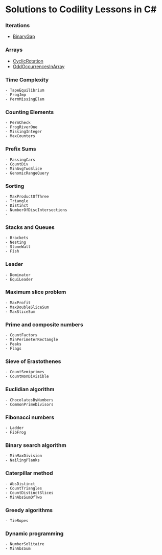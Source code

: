 Solutions to Codility Lessons in C#
=======================

### Iterations
* [BinaryGap](https://app.codility.com/programmers/lessons/1-iterations/binary_gap/)

### Arrays
* [CyclicRotation](https://app.codility.com/programmers/lessons/2-arrays/cyclic_rotation/)
* [OddOccurrencesInArray](https://app.codility.com/programmers/lessons/2-arrays/odd_occurrences_in_array/)

### Time Complexity
	- TapeEquilibrium
	- FrogJmp
	- PermMissingElem

### Counting Elements
	- PermCheck
	- FrogRiverOne
	- MissingInteger
	- MaxCounters

### Prefix Sums
	- PassingCars
	- CountDiv
	- MinAvgTwoSlice
	- GenomicRangeQuery

### Sorting
	- MaxProductOfThree
	- Triangle
	- Distinct
	- NumberOfDiscIntersections
	- 
### Stacks and Queues
	- Brackets
	- Nesting
	- StoneWall
	- Fish
	
### Leader
	- Dominator
	- EquiLeader

### Maximum slice problem
	- MaxProfit
	- MaxDoubleSliceSum
	- MaxSliceSum

### Prime and composite numbers
	- CountFactors
	- MinPerimeterRectangle
	- Peaks
	- Flags

### Sieve of Erastothenes
	- CountSemiprimes
	- CountNonDivisible

### Euclidian algorithm
	- ChocolatesByNumbers
	- CommonPrimeDivisors

### Fibonacci numbers
	- Ladder
	- FibFrog

### Binary search algorithm
	- MinMaxDivision
	- NailingPlanks

### Caterpillar method
	- AbsDistinct
	- CountTriangles
	- CountDistinctSlices
	- MinAbsSumOfTwo

### Greedy algorithms
	- TieRopes

### Dynamic programming
	- NumberSolitaire
	- MinAbsSum
